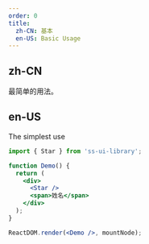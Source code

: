 ```yaml
---
order: 0
title:
  zh-CN: 基本
  en-US: Basic Usage
---
```


## zh-CN

最简单的用法。

## en-US

The simplest use

```jsx
import { Star } from 'ss-ui-library';

function Demo() {
  return (
    <div>
      <Star />
      <span>姓名</span>
    </div>
  );
}

ReactDOM.render(<Demo />, mountNode);
```
